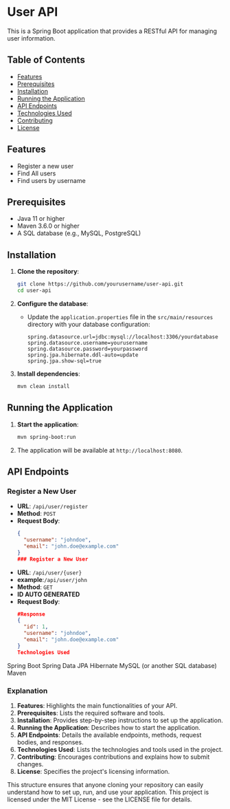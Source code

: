 # User API

This is a Spring Boot application that provides a RESTful API for managing user information.

## Table of Contents

- [Features](#features)
- [Prerequisites](#prerequisites)
- [Installation](#installation)
- [Running the Application](#running-the-application)
- [API Endpoints](#api-endpoints)
- [Technologies Used](#technologies-used)
- [Contributing](#contributing)
- [License](#license)

## Features

- Register a new user
- Find All users
- Find users by username

## Prerequisites

- Java 11 or higher
- Maven 3.6.0 or higher
- A SQL database (e.g., MySQL, PostgreSQL)

## Installation

1. **Clone the repository**:
    ```sh
    git clone https://github.com/yourusername/user-api.git
    cd user-api
    ```

2. **Configure the database**:
   - Update the `application.properties` file in the `src/main/resources` directory with your database configuration:
     ```properties
     spring.datasource.url=jdbc:mysql://localhost:3306/yourdatabase
     spring.datasource.username=yourusername
     spring.datasource.password=yourpassword
     spring.jpa.hibernate.ddl-auto=update
     spring.jpa.show-sql=true
     ```

3. **Install dependencies**:
    ```sh
    mvn clean install
    ```

## Running the Application

1. **Start the application**:
    ```sh
    mvn spring-boot:run
    ```

2. The application will be available at `http://localhost:8080`.

## API Endpoints

### Register a New User

- **URL**: `/api/user/register`
- **Method**: `POST`
- **Request Body**:
  ```json
  {
    "username": "johndoe",
    "email": "john.doe@example.com"
  }
  ### Register a New User

- **URL**: `/api/user/{user}`
- **example**:`/api/user/john`
- **Method**: `GET`
- **ID AUTO GENERATED**
- **Request Body**:
  ```json
  #Response
  {
    "id": 1,
    "username": "johndoe",
    "email": "john.doe@example.com"
  }
  Technologies Used
Spring Boot
Spring Data JPA
Hibernate
MySQL (or another SQL database)
Maven


### Explanation

1. **Features**: Highlights the main functionalities of your API.
2. **Prerequisites**: Lists the required software and tools.
3. **Installation**: Provides step-by-step instructions to set up the application.
4. **Running the Application**: Describes how to start the application.
5. **API Endpoints**: Details the available endpoints, methods, request bodies, and responses.
6. **Technologies Used**: Lists the technologies and tools used in the project.
7. **Contributing**: Encourages contributions and explains how to submit changes.
8. **License**: Specifies the project's licensing information.

This structure ensures that anyone cloning your repository can easily understand how to set up, run, and use your application.
This project is licensed under the MIT License - see the LICENSE file for details.
